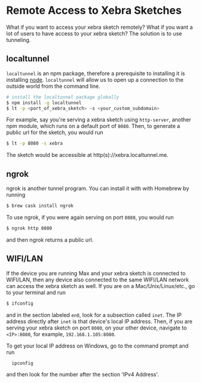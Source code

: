 # Remote Access to Xebra Sketches
What if you want to access your xebra sketch remotely? What if you want a lot of users to have access to your xebra sketch? The solution is to use tunneling.

## localtunnel
`localtunnel` is an npm package, therefore a prerequisite to installing it is installing [node](https://nodejs.org/). `localtunnel` will allow us to open up a connection to the outside world from the command line.
```bash
# install the localtunnel package globally
$ npm install -g localtunnel
$ lt -p <port_of_xebra_sketch> -s <your_custom_subdomain>
```

For example, say you're serving a xebra sketch using `http-server`, another npm module, which runs on a default port of `8080`. Then, to generate a public url for the sketch, you would run
```bash
$ lt -p 8080 -s xebra
```
The sketch would be accessible at http(s)://xebra.localtunnel.me.

## ngrok
ngrok is another tunnel program. You can install it with with Homebrew by running
```bash
$ brew cask install ngrok
```
To use ngrok, if you were again serving on port `8080`, you would run
```bash
$ ngrok http 8080
```
and then ngrok returns a public url.

## WIFI/LAN
If the device you are running Max and your xebra sketch is connected to WIFI/LAN, then any device also connected to the same WIFI/LAN network can access the xebra sketch as well. If you are on a Mac/Unix/Linux/etc., go to your terminal and run
```bash
$ ifconfig
```
and in the section labeled `en0`, look for a subsection called `inet`. The IP address directly after `inet` is that device's local IP address. Then, if you are serving your xebra sketch on port `8080`, on your other device, navigate to `<IP>:8080`, for example, `192.168.1.105:8080`.

To get your local IP address on Windows, go to the command prompt and run
```
  ipconfig
```
and then look for the number after the section 'IPv4 Address'.